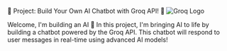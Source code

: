 🧠 Project: Build Your Own AI Chatbot with Groq API! 🤖
![Groq Logo](https://cdn.asp.events/CLIENT_Informa__AADDE28D_5056_B739_5481D63BF875B0DF/sites/ai-summit-NY-2022/media/libraries/exhibitors/0b84f0a6-3bbd-11ee-bff906bd0f937899-cover-image.png/fit-in/1500x9999/filters:no_upscale())  

Welcome, I'm building an AI 🚀 In this project, I'm bringing AI to life by building a chatbot powered by the Groq API. 
This chatbot will respond to user messages in real-time using advanced AI models!
